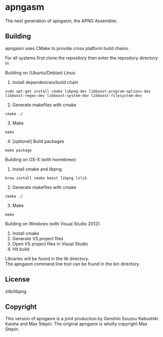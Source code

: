apngasm
=======
The next generation of apngasm, the APNG Assembler.

Building
--------
apngasm uses CMake to provide cross platform build chains.

For all systems first clone the repository then enter the repository directory in 

Building on (Ubuntu/Debian) Linux:  

1. Install dependencies/build chain
```
sudo apt-get install cmake libpng-dev libboost-program-options-dev libboost-regex-dev libboost-system-dev libboost-filesystem-dev
```

2. Generate makefiles with cmake  
```
cmake ./
```

3. Make  
```
make
```

4. [optional] Build packages
```
make package
```

Building on OS-X (with homebrew):  

1. Install cmake and libpng  
```
brew install cmake boost libpng lzlib
```

2. Generate makefiles with cmake  
```
cmake ./
```

3. Make  
```
make
```
  
Building on Windows (with Visual Studio 2012):  
1. Install cmake  
2. Generate VS project files  
3. Open VS project files in Visual Studio  
4. Hit build  
  
Libraries will be found in the lib directory.  
The apngasm command line tool can be found in the bin directory.

License
-------
zlib/libpng

Copyright
---------
This version of apngasm is a joint production by Genshin Souzou Kabushiki Kaisha and Max Stepin.
The original apngasm is wholly copyright Max Stepin.
